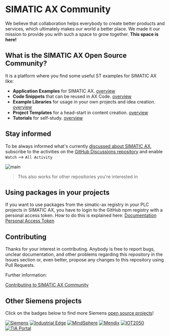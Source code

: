 # SIMATIC AX Community

We believe that collaboration helps everybody to create better products and services, which ultimately makes our world a better place. We made it our mission to provide you with such a space to grow together. **This space is here!**

## What is the SIMATIC AX Open Source Community?

It is a platform where you find some useful ST examples for SIMATIC AX like:

- **Application Examples** for SIMATIC AX. [overview](https://github.com/simatic-ax/.github/blob/main/docs/overview/appl-example.md)
- **Code Snippets** that can be reused in AX Code. [overview](https://github.com/simatic-ax/.github/blob/main/docs/overview/code-snippets.md)
- **Example Libraries** for usage in your own projects and idea creation. [overview](https://github.com/simatic-ax/.github/blob/main/docs/overview/example-libraries.md)
- **Project Templates** for a head-start in content creation. [overview](https://github.com/simatic-ax/.github/blob/main/docs/overview/templates.md)
- **Tutorials** for self-study. [overview](https://github.com/simatic-ax/.github/blob/main/docs/overview/tutorials.md)

## Stay informed

To be always informed what's currently [discussed about SIMATIC AX](https://github.com/orgs/simatic-ax/discussions), subscribe to the activities on the [GitHub Discussions repository](https://github.com/simatic-ax/.discussions) and enable `Watch` --> `All Activity`

![main](https://github.com/simatic-ax/.github/blob/main/images/subscribe_notifications.png)

> This also works for other repositories you're interested in

## Using packages in your projects

If you want to use packages from the simatic-ax registry in your PLC projects in SIMATIC AX, you have to login to the GitHub npm registry with a personal access token. How to do this is explained here: [Documentation Personal Access Token](https://github.com/simatic-ax/.github/tree/main/docs/personalaccesstoken.md)

## Contributing

Thanks for your interest in contributing. Anybody is free to report bugs, unclear documentation, and other problems regarding this repository in the Issues section or, even better, propose any changes to this repository using Pull Requests.

Further information:

[Contributing to SIMATIC AX Community](https://github.com/simatic-ax/.github/blob/main/.github/CONTRIBUTING.md)

## Other Siemens projects

Click on the badges below to find more Siemens [open source projects](https://opensource.siemens.com)!

[![Siemens](https://img.shields.io/badge/github-siemens-009999?logo=github)](https://github.com/siemens)
[![Industrial Edge](https://img.shields.io/badge/github-industrial%20edge-e39537?logo=github)](https://github.com/industrial-edge)
[![MindSphere](https://img.shields.io/badge/github-mindsphere-003751?logo=github)](https://github.com/mindsphere)
[![Mendix](https://img.shields.io/badge/github-mendix-0595db?logo=github)](https://github.com/mendix)
[![IOT2050](https://img.shields.io/badge/github-iot2050-green?logo=github)](https://github.com/SIMATICmeetsLinux)
[![TIA Portal](https://img.shields.io/badge/github-tia%20portal-02D8A0?logo=github)](https://github.com/tia-portal-applications)
